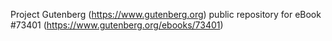 Project Gutenberg (https://www.gutenberg.org) public repository for eBook #73401 (https://www.gutenberg.org/ebooks/73401)
